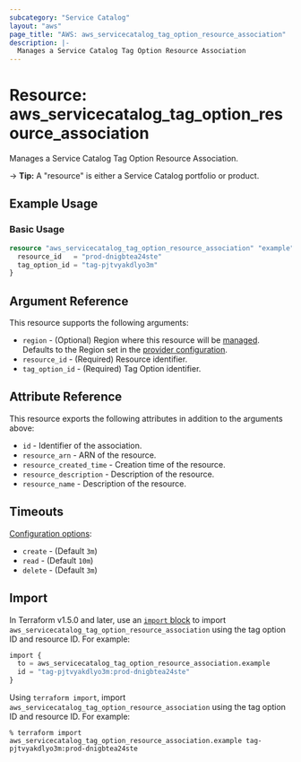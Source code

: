 ```yaml
---
subcategory: "Service Catalog"
layout: "aws"
page_title: "AWS: aws_servicecatalog_tag_option_resource_association"
description: |-
  Manages a Service Catalog Tag Option Resource Association
---
```


# Resource: aws_servicecatalog_tag_option_resource_association

Manages a Service Catalog Tag Option Resource Association.

-> **Tip:** A "resource" is either a Service Catalog portfolio or product.

## Example Usage

### Basic Usage

```terraform
resource "aws_servicecatalog_tag_option_resource_association" "example" {
  resource_id   = "prod-dnigbtea24ste"
  tag_option_id = "tag-pjtvyakdlyo3m"
}
```

## Argument Reference

This resource supports the following arguments:

* `region` - (Optional) Region where this resource will be [managed](https://docs.aws.amazon.com/general/latest/gr/rande.html#regional-endpoints). Defaults to the Region set in the [provider configuration](https://registry.terraform.io/providers/hashicorp/aws/latest/docs#aws-configuration-reference).
* `resource_id` - (Required) Resource identifier.
* `tag_option_id` - (Required) Tag Option identifier.

## Attribute Reference

This resource exports the following attributes in addition to the arguments above:

* `id` - Identifier of the association.
* `resource_arn` - ARN of the resource.
* `resource_created_time` - Creation time of the resource.
* `resource_description` - Description of the resource.
* `resource_name` - Description of the resource.

## Timeouts

[Configuration options](https://developer.hashicorp.com/terraform/language/resources/syntax#operation-timeouts):

- `create` - (Default `3m`)
- `read` - (Default `10m`)
- `delete` - (Default `3m`)

## Import

In Terraform v1.5.0 and later, use an [`import` block](https://developer.hashicorp.com/terraform/language/import) to import `aws_servicecatalog_tag_option_resource_association` using the tag option ID and resource ID. For example:

```terraform
import {
  to = aws_servicecatalog_tag_option_resource_association.example
  id = "tag-pjtvyakdlyo3m:prod-dnigbtea24ste"
}
```

Using `terraform import`, import `aws_servicecatalog_tag_option_resource_association` using the tag option ID and resource ID. For example:

```console
% terraform import aws_servicecatalog_tag_option_resource_association.example tag-pjtvyakdlyo3m:prod-dnigbtea24ste
```
